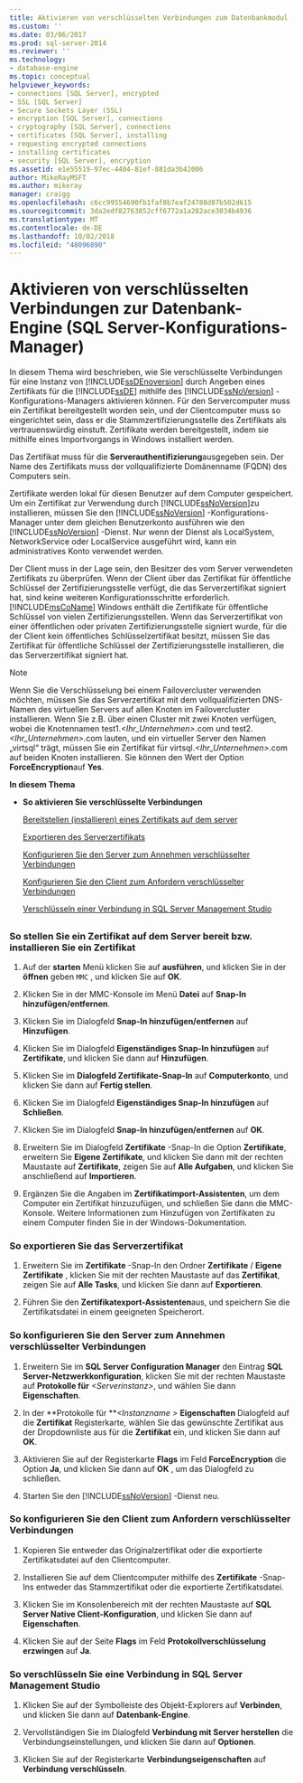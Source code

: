 ```yaml
---
title: Aktivieren von verschlüsselten Verbindungen zum Datenbankmodul (SQL Server-Konfigurations-Manager) | Microsoft-Dokumentation
ms.custom: ''
ms.date: 03/06/2017
ms.prod: sql-server-2014
ms.reviewer: ''
ms.technology:
- database-engine
ms.topic: conceptual
helpviewer_keywords:
- connections [SQL Server], encrypted
- SSL [SQL Server]
- Secure Sockets Layer (SSL)
- encryption [SQL Server], connections
- cryptography [SQL Server], connections
- certificates [SQL Server], installing
- requesting encrypted connections
- installing certificates
- security [SQL Server], encryption
ms.assetid: e1e55519-97ec-4404-81ef-881da3b42006
author: MikeRayMSFT
ms.author: mikeray
manager: craigg
ms.openlocfilehash: c6cc99554690fb1faf8b7eaf24788d87b502d615
ms.sourcegitcommit: 3da2edf82763852cff6772a1a282ace3034b4936
ms.translationtype: MT
ms.contentlocale: de-DE
ms.lasthandoff: 10/02/2018
ms.locfileid: "48096890"
---
```

# <a name="enable-encrypted-connections-to-the-database-engine-sql-server-configuration-manager"></a>Aktivieren von verschlüsselten Verbindungen zur Datenbank-Engine (SQL Server-Konfigurations-Manager)
  In diesem Thema wird beschrieben, wie Sie verschlüsselte Verbindungen für eine Instanz von [!INCLUDE[ssDEnoversion](../../includes/ssdenoversion-md.md)] durch Angeben eines Zertifikats für die [!INCLUDE[ssDE](../../includes/ssde-md.md)] mithilfe des [!INCLUDE[ssNoVersion](../../includes/ssnoversion-md.md)] -Konfigurations-Managers aktivieren können. Für den Servercomputer muss ein Zertifikat bereitgestellt worden sein, und der Clientcomputer muss so eingerichtet sein, dass er die Stammzertifizierungsstelle des Zertifikats als vertrauenswürdig einstuft. Zertifikate werden bereitgestellt, indem sie mithilfe eines Importvorgangs in Windows installiert werden.  
  
 Das Zertifikat muss für die **Serverauthentifizierung**ausgegeben sein. Der Name des Zertifikats muss der vollqualifizierte Domänenname (FQDN) des Computers sein.  
  
 Zertifikate werden lokal für diesen Benutzer auf dem Computer gespeichert. Um ein Zertifikat zur Verwendung durch [!INCLUDE[ssNoVersion](../../includes/ssnoversion-md.md)]zu installieren, müssen Sie den [!INCLUDE[ssNoVersion](../../includes/ssnoversion-md.md)] -Konfigurations-Manager unter dem gleichen Benutzerkonto ausführen wie den [!INCLUDE[ssNoVersion](../../includes/ssnoversion-md.md)] -Dienst. Nur wenn der Dienst als LocalSystem, NetworkService oder LocalService ausgeführt wird, kann ein administratives Konto verwendet werden.  
  
 Der Client muss in der Lage sein, den Besitzer des vom Server verwendeten Zertifikats zu überprüfen. Wenn der Client über das Zertifikat für öffentliche Schlüssel der Zertifizierungsstelle verfügt, die das Serverzertifikat signiert hat, sind keine weiteren Konfigurationsschritte erforderlich. [!INCLUDE[msCoName](../../includes/msconame-md.md)] Windows enthält die Zertifikate für öffentliche Schlüssel von vielen Zertifizierungsstellen. Wenn das Serverzertifikat von einer öffentlichen oder privaten Zertifizierungsstelle signiert wurde, für die der Client kein öffentliches Schlüsselzertifikat besitzt, müssen Sie das Zertifikat für öffentliche Schlüssel der Zertifizierungsstelle installieren, die das Serverzertifikat signiert hat.  
  
> [!NOTE]  
>  Wenn Sie die Verschlüsselung bei einem Failovercluster verwenden möchten, müssen Sie das Serverzertifikat mit dem vollqualifizierten DNS-Namen des virtuellen Servers auf allen Knoten im Failovercluster installieren. Wenn Sie z.B. über einen Cluster mit zwei Knoten verfügen, wobei die Knotennamen test1.*\<Ihr_Unternehmen>*.com und test2.*\<Ihr_Unternehmen>*.com lauten, und ein virtueller Server den Namen „virtsql“ trägt, müssen Sie ein Zertifikat für virtsql.*\<Ihr_Unternehmen>*.com auf beiden Knoten installieren. Sie können den Wert der Option **ForceEncryption**auf **Yes**.  
  
 **In diesem Thema**  
  
-   **So aktivieren Sie verschlüsselte Verbindungen**  
  
     [Bereitstellen (installieren) eines Zertifikats auf dem server](#Provision)  
  
     [Exportieren des Serverzertifikats](#Export)  
  
     [Konfigurieren Sie den Server zum Annehmen verschlüsselter Verbindungen](#ConfigureServerConnections)  
  
     [Konfigurieren Sie den Client zum Anfordern verschlüsselter Verbindungen](#ConfigureClientConnections)  
  
     [Verschlüsseln einer Verbindung in SQL Server Management Studio](#EncryptConnection)  
  
##  <a name="SSMSProcedure"></a>  
  
###  <a name="Provision"></a> So stellen Sie ein Zertifikat auf dem Server bereit bzw. installieren Sie ein Zertifikat  
  
1.  Auf der **starten** Menü klicken Sie auf **ausführen**, und klicken Sie in der **öffnen** geben `MMC` , und klicken Sie auf **OK**.  
  
2.  Klicken Sie in der MMC-Konsole im Menü **Datei** auf **Snap-In hinzufügen/entfernen**.  
  
3.  Klicken Sie im Dialogfeld **Snap-In hinzufügen/entfernen** auf **Hinzufügen**.  
  
4.  Klicken Sie im Dialogfeld **Eigenständiges Snap-In hinzufügen** auf **Zertifikate**, und klicken Sie dann auf **Hinzufügen**.  
  
5.  Klicken Sie im **Dialogfeld Zertifikate-Snap-In** auf **Computerkonto**, und klicken Sie dann auf **Fertig stellen**.  
  
6.  Klicken Sie im Dialogfeld **Eigenständiges Snap-In hinzufügen** auf **Schließen**.  
  
7.  Klicken Sie im Dialogfeld **Snap-In hinzufügen/entfernen** auf **OK**.  
  
8.  Erweitern Sie im Dialogfeld **Zertifikate** -Snap-In die Option **Zertifikate**, erweitern Sie **Eigene Zertifikate**, und klicken Sie dann mit der rechten Maustaste auf **Zertifikate**, zeigen Sie auf **Alle Aufgaben**, und klicken Sie anschließend auf **Importieren**.  
  
9. Ergänzen Sie die Angaben im **Zertifikatimport-Assistenten**, um dem Computer ein Zertifikat hinzuzufügen, und schließen Sie dann die MMC-Konsole. Weitere Informationen zum Hinzufügen von Zertifikaten zu einem Computer finden Sie in der Windows-Dokumentation.  
  
###  <a name="Export"></a> So exportieren Sie das Serverzertifikat  
  
1.  Erweitern Sie im **Zertifikate** -Snap-In den Ordner **Zertifikate** / **Eigene Zertifikate** , klicken Sie mit der rechten Maustaste auf das **Zertifikat**, zeigen Sie auf **Alle Tasks**, und klicken Sie dann auf **Exportieren**.  
  
2.  Führen Sie den **Zertifikatexport-Assistenten**aus, und speichern Sie die Zertifikatsdatei in einem geeigneten Speicherort.  
  
###  <a name="ConfigureServerConnections"></a> So konfigurieren Sie den Server zum Annehmen verschlüsselter Verbindungen  
  
1.  Erweitern Sie im **SQL Server Configuration Manager** den Eintrag **SQL Server-Netzwerkkonfiguration**, klicken Sie mit der rechten Maustaste auf **Protokolle für** *\<Serverinstanz>*, und wählen Sie dann **Eigenschaften**.  
  
2.  In der **Protokolle für ***\<Instanzname >* **Eigenschaften** Dialogfeld auf die **Zertifikat** Registerkarte, wählen Sie das gewünschte Zertifikat aus der Dropdownliste aus für die **Zertifikat** ein, und klicken Sie dann auf **OK**.  
  
3.  Aktivieren Sie auf der Registerkarte **Flags** im Feld **ForceEncryption** die Option **Ja**, und klicken Sie dann auf **OK** , um das Dialogfeld zu schließen.  
  
4.  Starten Sie den [!INCLUDE[ssNoVersion](../../includes/ssnoversion-md.md)] -Dienst neu.  
  
###  <a name="ConfigureClientConnections"></a> So konfigurieren Sie den Client zum Anfordern verschlüsselter Verbindungen  
  
1.  Kopieren Sie entweder das Originalzertifikat oder die exportierte Zertifikatsdatei auf den Clientcomputer.  
  
2.  Installieren Sie auf dem Clientcomputer mithilfe des **Zertifikate** -Snap-Ins entweder das Stammzertifikat oder die exportierte Zertifikatsdatei.  
  
3.  Klicken Sie im Konsolenbereich mit der rechten Maustaste auf **SQL Server Native Client-Konfiguration**, und klicken Sie dann auf **Eigenschaften**.  
  
4.  Klicken Sie auf der Seite **Flags** im Feld **Protokollverschlüsselung erzwingen** auf **Ja**.  
  
###  <a name="EncryptConnection"></a> So verschlüsseln Sie eine Verbindung in SQL Server Management Studio  
  
1.  Klicken Sie auf der Symbolleiste des Objekt-Explorers auf **Verbinden**, und klicken Sie dann auf **Datenbank-Engine**.  
  
2.  Vervollständigen Sie im Dialogfeld **Verbindung mit Server herstellen** die Verbindungseinstellungen, und klicken Sie dann auf **Optionen**.  
  
3.  Klicken Sie auf der Registerkarte **Verbindungseigenschaften** auf **Verbindung verschlüsseln**.  
  
  
